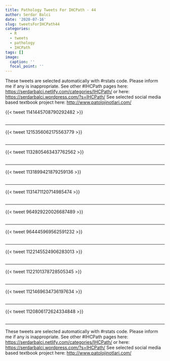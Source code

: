 ```yaml
---
title: Pathology Tweets For IHCPath - 44
author: Serdar Balci
date: '2020-07-16'
slug: tweetsForIHCPath44
categories:
  - R
  - tweets
  - pathology
  - IHCPath
tags: []
image:
  caption: ''
  focal_point: ''
---
```



These tweets are selected automatically with #rstats code. Please inform me if any is inappropriate.
See other #IHCPath pages here: https://serdarbalci.netlify.com/categories/IHCPath/  or here: https://serdarbalci.wordpress.com/?s=IHCPath/ 
See selected social media based textbook project here: http://www.patolojinotlari.com/

{{< tweet 1141445708790292482 >}}
<br>
<br>
<hr>
{{< tweet 1215356062175563779 >}}
<br>
<br>
<hr>
{{< tweet 1132805463437762562 >}}
<br>
<br>
<hr>
{{< tweet 1131899421879259136 >}}
<br>
<br>
<hr>
{{< tweet 1131471120714985474 >}}
<br>
<br>
<hr>
{{< tweet 964929220026687489 >}}
<br>
<br>
<hr>
{{< tweet 964445969562591232 >}}
<br>
<br>
<hr>
{{< tweet 1122145524906283013 >}}
<br>
<br>
<hr>
{{< tweet 1122101378728505345 >}}
<br>
<br>
<hr>
{{< tweet 1121469634736197634 >}}
<br>
<br>
<hr>
{{< tweet 1120806172624334848 >}}
<br>
<br>
<hr>


These tweets are selected automatically with #rstats code. Please inform me if any is inappropriate.
See other #IHCPath pages here: https://serdarbalci.netlify.com/categories/IHCPath/  or here: https://serdarbalci.wordpress.com/?s=IHCPath/ 
See selected social media based textbook project here: http://www.patolojinotlari.com/
